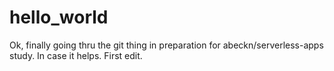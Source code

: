 # hello_world

Ok, finally going thru the git thing
in preparation for abeckn/serverless-apps
study.  In case it helps.
First edit.
